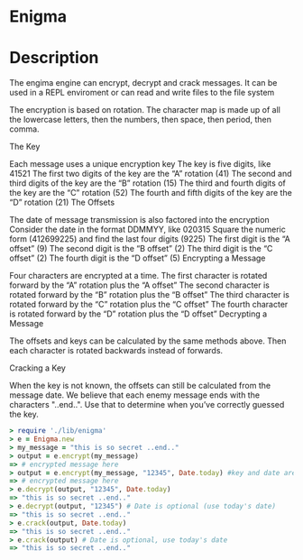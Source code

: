 # Enigma

# Description

The engima engine can encrypt, decrypt and crack messages. It can be used in a REPL enviroment or can read and write files to the file system

The encryption is based on rotation. The character map is made up of all the lowercase letters, then the numbers, then space, then period, then comma.

The Key

Each message uses a unique encryption key
The key is five digits, like 41521
The first two digits of the key are the “A” rotation (41)
The second and third digits of the key are the “B” rotation (15)
The third and fourth digits of the key are the “C” rotation (52)
The fourth and fifth digits of the key are the “D” rotation (21)
The Offsets

The date of message transmission is also factored into the encryption
Consider the date in the format DDMMYY, like 020315
Square the numeric form (412699225) and find the last four digits (9225)
The first digit is the “A offset” (9)
The second digit is the “B offset” (2)
The third digit is the “C offset” (2)
The fourth digit is the “D offset” (5)
Encrypting a Message

Four characters are encrypted at a time.
The first character is rotated forward by the “A” rotation plus the “A offset”
The second character is rotated forward by the “B” rotation plus the “B offset”
The third character is rotated forward by the “C” rotation plus the “C offset”
The fourth character is rotated forward by the “D” rotation plus the “D offset”
Decrypting a Message

The offsets and keys can be calculated by the same methods above. Then each character is rotated backwards instead of forwards.

Cracking a Key

When the key is not known, the offsets can still be calculated from the message date. We believe that each enemy message ends with the characters "..end..". Use that to determine when you’ve correctly guessed the key.

```ruby
> require './lib/enigma'
> e = Enigma.new
> my_message = "this is so secret ..end.."
> output = e.encrypt(my_message)
=> # encrypted message here
> output = e.encrypt(my_message, "12345", Date.today) #key and date are optional (gen random key and use today's date)
=> # encrypted message here
> e.decrypt(output, "12345", Date.today)
=> "this is so secret ..end.."
> e.decrypt(output, "12345") # Date is optional (use today's date)
=> "this is so secret ..end.."
> e.crack(output, Date.today)
=> "this is so secret ..end.."
> e.crack(output) # Date is optional, use today's date
=> "this is so secret ..end.."
```
